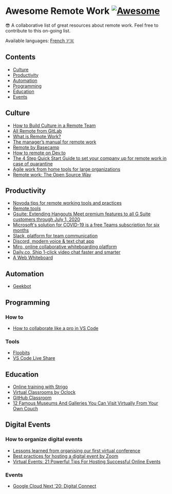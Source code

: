 # Awesome Remote Work [![Awesome](https://cdn.rawgit.com/sindresorhus/awesome/d7305f38d29fed78fa85652e3a63e154dd8e8829/media/badge.svg)](https://github.com/sindresorhus/awesome)

😎 A collaborative list of great resources about remote work. Feel free to contribute to this on-going list.

Available languages: [French :fr:](https://github.com/jlandure/awesome-remote-work/blob/master/README-fr.md)

## Contents

- [Culture](#culture)
- [Productivity](#productivity)
- [Automation](#automation)
- [Programming](#programming)
- [Education](#education)
- [Events](#events)


## Culture

- [How to Build Culture in a Remote Team](https://zapier.com/learn/remote-work/how-build-culture-remote-team/)
- [All Remote from GitLab](https://about.gitlab.com/company/culture/all-remote/)
- [What is Remote Work?](https://open.buffer.com/remote-work/)
- [The manager’s manual for remote work](https://slackhq.com/manager-manual-for-remote-work)
- [Remote by Basecamp](https://basecamp.com/books/remote)
- [How to remote on Dev.to](https://dev.to/andydangerous/how-to-remote)
- [The 4 Step Quick Start Guide to set your company up for remote work in case of quarantine](https://medium.com/@kaionthecouch/the-4-step-quick-start-guide-to-set-your-company-up-for-remote-work-in-case-of-emergencies-587fd015ef18)
- [Agile work from home tools for large organizations](https://ativo.io/blog/agile-work-from-home-tools-for-large-organizations/)
- [Remote work: The Open Source Way](https://dev.to/anajsana95/remote-work-the-open-source-way-i52)


## Productivity

- [Novoda tips for remote working tools and practices](https://blog.novoda.com/our-top-tips-for-remote-working-tools-and-practices/)
- [Remote.tools](https://www.remote.tools/)
- [Gsuite: Extending Hangouts Meet premium features to all G Suite customers through July 1, 2020](https://gsuiteupdates.googleblog.com/2020/03/enabling-hangouts-meet-premium-features.html)
- [Microsoft's solution for COVID-19 is a free Teams subscription for six months
](https://www.pcworld.com/article/3530374/microsofts-solution-for-covid-19-is-a-free-teams-subscription-for-six-months.html)
- [Slack, platform for team communication](https://slack.com/)
- [Discord, modern voice & text chat app](https://discordapp.com/)
- [Miro, online collaborative whiteboarding platform](https://miro.com/)
- [Daily.co, Ship 1-click video chat faster and smarter](https://www.daily.co/)
- [A Web Whiteboard](https://awwapp.com/)


## Automation

- [Geekbot](https://geekbot.com/)


## Programming

### How to

- [How to collaborate like a pro in VS Code
](https://dev.to/thegeoffstevens/how-to-collaborate-like-a-pro-in-vs-code-4iaj)

### Tools

- [Floobits](https://floobits.com/)
- [VS Code Live Share](https://marketplace.visualstudio.com/items?itemName=MS-vsliveshare.vsliveshare-pack)

## Education

- [Online training with Strigo](https://strigo.io/)
- [Virtual Classrooms by Oclock](https://oclock.io/)
- [GitHub Classroom](https://classroom.github.com/)
- [12 Famous Museums And Galleries You Can Visit Virtually From Your Own Couch](https://www.boredpanda.com/famous-museums-offering-virtual-tours/)


## Digital Events

### How to organize digital events

- [Lessons learned from organising our first virtual conference](https://www.taxjustice.net/2020/03/05/lessons-learned-from-organising-our-first-virtual-conference/)
- [Best practices for hosting a digital event by Zoom](https://blog.zoom.us/wordpress/2020/03/04/best-practices-for-hosting-a-digital-event/)
- [Virtual Events: 21 Powerful Tips For Hosting Successful Online Events](https://navidmoazzez.com/virtual-events/)

### Events

- [Google Cloud Next ’20: Digital Connect](https://cloud.withgoogle.com/next/sf)


